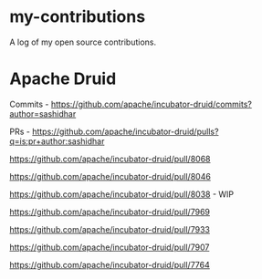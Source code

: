 # my-contributions
A log of my open source contributions.

# Apache Druid
Commits - https://github.com/apache/incubator-druid/commits?author=sashidhar

PRs - https://github.com/apache/incubator-druid/pulls?q=is:pr+author:sashidhar

https://github.com/apache/incubator-druid/pull/8068

https://github.com/apache/incubator-druid/pull/8046

https://github.com/apache/incubator-druid/pull/8038 - WIP

https://github.com/apache/incubator-druid/pull/7969

https://github.com/apache/incubator-druid/pull/7933

https://github.com/apache/incubator-druid/pull/7907

https://github.com/apache/incubator-druid/pull/7764

